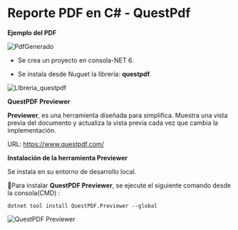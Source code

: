 # Reporte PDF en C# - QuestPdf

**Ejemplo del PDF**


![PdfGenerado](https://user-images.githubusercontent.com/42153530/224733619-747213a1-b5ee-47ed-91d5-ab57734ef9ce.png)



- Se crea un proyecto en consola-NET 6.

- Se instala desde Nuguet la librería: **questpdf**.


![LIbreria_questpdf](https://user-images.githubusercontent.com/42153530/224733810-c73e4977-5d90-4685-8cde-e6f2a6695cf1.png)



**QuestPDF Previewer** 

**Previewer**, es una herramienta diseñada para simplifica.  Muestra una vista previa del documento y actualiza la vista previa cada vez que cambia la implementación.

URL: https://www.questpdf.com/



**Instalación de la herramienta Previewer**

Se instala en su entorno de desarrollo local.

📁Para instalar **QuestPDF Previewer**, se ejecute el siguiente comando desde la consola(CMD) :

`dotnet tool install QuestPDF.Previewer --global`


![QuestPDF Previewer](https://user-images.githubusercontent.com/42153530/224733875-4ddb9ee0-8afd-4db4-a5e4-7520618d9d69.png)





